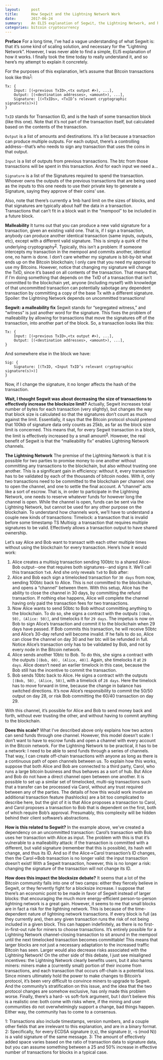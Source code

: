 ```yaml
---
layout:     post
title:      How Segwit and the Lightning Network Work
date:       2017-06-24
summary:    An ELI5 explanation of Segwit, the Lightning Network, and how they are related
categories: bitcoin cryptocurrency
---
```


**Preface**
For a long time, I’ve had a vague understanding of what Segwit is: that it’s some kind of scaling solution, and necessary for the “Lightning Network”. However, I was never able to find a simple, ELI5 explanation of how it works. I finally took the time today to really understand it, and so here’s my attempt to explain it concretely.
 
For the purposes of this explanation, let’s assume that Bitcoin transactions look like this<sup>[1](#fn1)</sup>:
```
Tx: {
    Input: [(<previous TxID>,<tx output #>), ...],
    Output: [(<destination addresses>, <amount>), ...],
    Signature: [(<TxIDs>, <TxID’s relevant cryptographic signature(s)>)]
}
```

`TxID` stands for Transaction ID, and is the hash of some transaction block (like this one). Note that it’s not part of the transaction itself, but calculated based on the contents of the transaction.
 
`Output` is a list of amounts and destinations. It’s a list because a transaction can produce multiple outputs. For each output, there’s a controlling address--that’s who needs to sign any transaction that uses the coins in that output.
 
`Input` is a list of outputs from previous transactions. The btc from those transactions will be spent in this transaction. And for each input we need a...
 
`Signature` is a list of the Signatures required to spend the transaction. Whoever owns the outputs of the previous transactions that are being used as the inputs to this one needs to use their private key to generate a Signature, saying they approve of their coins’ use.
 
Also, note that there’s currently a 1mb hard limit on the sizes of blocks, and that signatures are typically about half the data in a transaction. Transactions that can’t fit in a block wait in the “mempool” to be included in a future block.
 
**Malleability**
It turns out that you can produce a new valid signature for a transaction, given an existing valid one. That is, if I sign a transaction, anybody can produce another identical transaction (same inputs, outputs, etc), except with a different valid signature. This is simply a quirk of the underlying cryptography<sup>[2](#fn2)</sup>.
Typically, this isn’t a problem: If someone intercepts my transaction in the mempool and commits another, identical one, no harm is done. I don’t care whether my signature is bit-by-bit what ends up on the Bitcoin blockchain; I only care that you need my approval to use my Bitcoins. 
However, notice that changing my signature will change the TxID, since it’s based on all contents of the transaction. That means that, if I’m doing something that depends on the TxID of a transaction that isn’t committed to the blockchain yet, anyone (including myself) with knowledge of that uncommitted transaction can potentially sabotage any dependent transaction by committing a copy of the base Tx with a different signature.
Spoiler: the Lightning Network depends on uncommitted transactions!

**Segwit: a malleability fix**
Segwit stands for “segregated witness,” and “witness” is just another word for the signature. This fixes the problem of malleability by allowing for transactions that move the signatures off of the transaction, into another part of the block. So, a transaction looks like this:
```
Tx: {
    Input: [(<previous TxID>,<tx output #>), ...],
    Output: [(<destination addresses>, <amount>), ...],
}
```
And somewhere else in the block we have:
```
Sig: {
    Signature: [(TxID, <Input TxID’s relevant cryptographic signature(s)>)]
}
```
Now, if I change the signature, it no longer affects the hash of the transaction.
 
**Wait, I thought Segwit was about decreasing the size of transactions to effectively increase the blocksize limit?**
Actually, Segwit increases total number of bytes for each transaction (very slightly), but changes the way that block size is calculated so that the signatures don’t count as much against the limit. Essentially, it says that the Bitcoin protocol should pretend that 100kb of signature data only counts as 25kb, as far as the block size limit is concerned. This means that, for every Segwit transaction in a block, the limit is effectively increased by a small amount<sup>[3](#fn3)</sup>.
However, the real benefit of Segwit is that the “malleability fix” enables Lightning Network channels.
 
**The Lightning Network**
The premise of the Lightning Network is that it is possible for two parties to promise money to one another without committing any transactions to the blockchain, but also without trusting one another. This is a significant gain in efficiency: without it, every transaction has to be validated by each of the thousands of bitcoin nodes. With it, only two transactions need to be committed to the blockchain per channel: one to open the channel, and one to settle the final account.
A “channel” acts like a sort of escrow. That is, in order to participate in the Lightning Network, one needs to reserve whatever funds for however long the channel is open. While the channel is open, funds can be sent via the Lightning Network, but cannot be used for any other purpose on the blockchain.
To understand how channels work, we’ll have to understand a couple new kinds of transactions:
Timelock: a transaction that is invalid before some timestamp TS
Multisig: a transaction that requires multiple signatures to be valid. Effectively allows a transaction output to have shared ownership.
 
Let’s say Alice and Bob want to transact with each other multiple times without using the blockchain for every transaction. Here’s how it would work:
1. Alice creates a multisig transaction sending 100btc to a shared Alice-Bob output--one that requires both signatures--and signs it. We’ll call this transaction `Tx0`. And she only reveals `Tx0` to Bob after:
2. Alice and Bob each sign a timelocked transaction for `30 days` from now, sending 100btc back to Alice. This is not committed to the blockchain, and opens a “channel” between them.
With this setup, Alice has the ability to close the channel in 30 days, by committing the refund transaction. If nothing else happens, Alice will complete the channel having only paid the transaction fees for two transactions.
3. Now Alice wants to send 50btc to Bob without committing anything to the blockchain. To do so, she signs a contract with the outputs `[(Bob, 50), (Alice: 50)]`, and timelocks it for `29 days`.
The impetus is now on Bob to sign Alice’s transaction and commit it to the blockchain when 29 days have passed. 
If Bob commits this transaction, he will receive 50btc and Alice’s 30-day refund will become invalid. If he fails to do so, Alice can close the channel on day 30 and her btc will be refunded in full. Notice Alice’s transaction only has to be validated by Bob, and not by every node in the Bitcoin network.
4. Alice sends another 10btc to Bob. To do this, she signs a contract with the outputs `[(Bob, 60), (Alice, 40)]`. Again, she timelocks it at `29 days`.
Alice doesn’t need an earlier timelock in this case, because the Bob still has the incentive to commit the transaction.
5. Bob sends 10btc back to Alice. He signs a contract with the outputs `[(Bob, 50), (Alice, 50)]`, with a timelock of `28 days`.
Here the timelock has to move forward in time, because the change in balance has switched directions. It’s now Alice’s responsibility to commit the 50/50 output on day 28, or risk Bob committing the 60/40 transaction on day 29.
 
With this channel, it’s possible for Alice and Bob to send money back and forth, without ever trusting the other, and without having to commit anything to the blockchain.
 
**Does this scale?**
What I’ve described above only explains how two actors can send funds through one channel. However, this model doesn’t scale: I don’t want to have to escrow funds and open a channel with every account in the Bitcoin network.
For the Lightning Network to be practical, it has to be a network: I need to be able to send funds through a series of channels. That way, I can create off-chain transactions with anyone as long as there is a continuous path of open channels between us.
To explain how this works, suppose that both Alice and Bob are connected to a third party, Carol, who runs a large bitcoin business and thus behaves as a sort of hub. But Alice and Bob do not have a direct channel open between one another. It is possible to set up a similar set of timelocked, multi-sig transactions such that a transfer can be processed via Carol, without any trust required between any of the parties.
The details of how this would work involve an additional transaction feature (hashlocks) are a bit too complicated to describe here, but the gist of it is that Alice proposes a transaction to Carol, and Carol proposes a transaction to Bob that is dependent on the first, both of which require Bob’s approval. Presumably, this complexity will be hidden behind their client software’s abstractions.
 
**How is this related to Segwit?**
In the example above, we’ve created a dependency on an uncommitted transaction: Carol’s transaction with Bob uses her transaction with Alice as input. The problem with this is that it’s vulnerable to a malleability attack: if the transaction is committed with a different, but valid signature (remember that this is possible), its hash will change, and thus its ID. 
And so if the Alice->Carol transaction’s ID changes, then the Carol->Bob transaction is no longer valid: the input transaction doesn’t exist!
With a Segwit transaction, however, this is no longer a risk: changing the signature of the transaction will not change its ID.
 
**How does this impact the blocksize debate?**
It seems that a lot of the Bitcoin community falls into one of two camps: either they fiercely believe in Segwit, or they fervently fight for a blocksize increase.
I suppose that there’s an economic point to be made in favor of Segwit instead of larger blocks: that encouraging the much more energy-efficient person-to-person lightning network is a great gain. However, it seems to me that small blocks are in fact a risk for the lightning network.
This is because of the time-dependent nature of lightning network transactions. If every block is full (as they currently are), then any given transaction runs the risk of not being included in a given block. This can happen indefinitely, as there is no first-in-first-out rule for miners to choose transactions. It’s entirely possible for a Lightning Network channel-closing transaction to sit around in the mempool until the next timelocked transaction becomes committable!
This means that larger blocks are not just a necessary adaptation to the increased traffic Bitcoin has seen. Larger would also decrease risks associated with the Lightning Network!
On the other side of this debate, I just see misaligned incentives: the Lightning Network clearly benefits users, but it also harms miners: miners make a (currently small) portion of their income from transactions, and each transaction that occurs off-chain is a potential loss. Since miners ultimately hold the power to make changes to Bitcoin’s protocol, it’s been very difficult to convince miners to upgrade to Segwit. And the community’s stratification on this issue, and the idea that the two protocol changes are somehow exclusive, has only made this problem worse.
Finally, there’s a hard- vs soft-fork argument, but I don’t believe this is a realistic one: both come with risks where, if the mining and user communities do not overwhelmingly support a change, bad things happen. Either way, the community has to come to a consensus.
 
 
 
<a name="fn1">1</a>: Transactions also include timestamps, version numbers, and a couple other fields that are irrelevant to this explanation, and are in a binary format.
<a name="fn2">2</a>: Specifically, for every ECDSA signature (r,s), the signature (r, -s (mod N)) is a valid signature of the same message.
<a name="fn3">3</a>: The amount of effectively added space varies based on the ratio of transaction data to signature data, but you can assume something between a 25 and 50% increase in effective number of transactions for blocks in a typical case.
